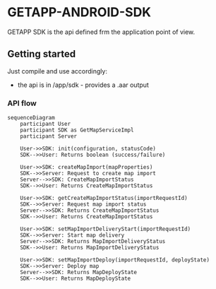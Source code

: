 # GETAPP-ANDROID-SDK
GETAPP SDK is the api defined frm the application point of view.

## Getting started

Just compile and use accordingly:
- the api is in /app/sdk - provides a .aar output

### API flow

```mermaid
sequenceDiagram
    participant User
    participant SDK as GetMapServiceImpl
    participant Server

    User->>SDK: init(configuration, statusCode)
    SDK-->>User: Returns boolean (success/failure)

    User->>SDK: createMapImport(mapProperties)
    SDK-->>Server: Request to create map import
    Server-->>SDK: CreateMapImportStatus
    SDK-->>User: Returns CreateMapImportStatus

    User->>SDK: getCreateMapImportStatus(importRequestId)
    SDK-->>Server: Request map import status
    Server-->>SDK: Returns CreateMapImportStatus
    SDK-->>User: Returns CreateMapImportStatus

    User->>SDK: setMapImportDeliveryStart(importRequestId)
    SDK-->>Server: Start map delivery
    Server-->>SDK: Returns MapImportDeliveryStatus
    SDK-->>User: Returns MapImportDeliveryStatus

    User->>SDK: setMapImportDeploy(importRequestId, deployState)
    SDK-->>Server: Deploy map
    Server-->>SDK: Returns MapDeployState
    SDK-->>User: Returns MapDeployState
```
